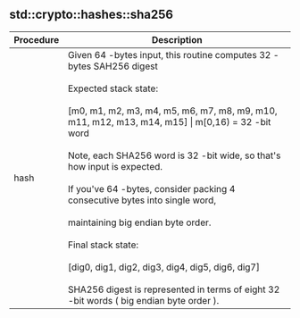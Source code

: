 
## std::crypto::hashes::sha256
| Procedure | Description |
| ----------- | ------------- |
| hash | Given 64 -bytes input, this routine computes 32 -bytes SAH256 digest<br /><br />Expected stack state:<br /><br />[m0, m1, m2, m3, m4, m5, m6, m7, m8, m9, m10, m11, m12, m13, m14, m15] \| m[0,16) = 32 -bit word<br /><br />Note, each SHA256 word is 32 -bit wide, so that's how input is expected.<br /><br />If you've 64 -bytes, consider packing 4 consecutive bytes into single word,<br /><br />maintaining big endian byte order.<br /><br />Final stack state:<br /><br />[dig0, dig1, dig2, dig3, dig4, dig5, dig6, dig7]<br /><br />SHA256 digest is represented in terms of eight 32 -bit words ( big endian byte order ). |
